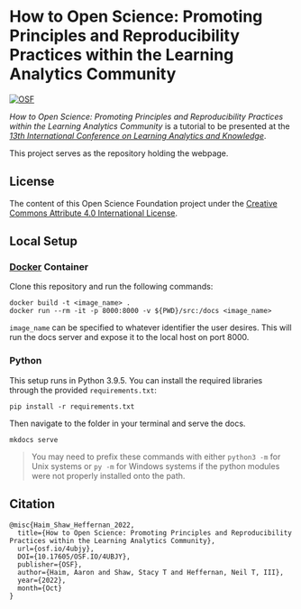 # How to Open Science: Promoting Principles and Reproducibility Practices within the Learning Analytics Community

[![OSF][badge]][osf]

*How to Open Science: Promoting Principles and Reproducibility Practices within the Learning Analytics Community* is a tutorial to be presented at the [*13th International Conference on Learning Analytics and Knowledge*][lak].

This project serves as the repository holding the webpage.

## License

The content of this Open Science Foundation project under the [Creative Commons Attribute 4.0 International License][cc4].

## Local Setup

### [Docker][docker] Container

Clone this repository and run the following commands:

```
docker build -t <image_name> .
docker run --rm -it -p 8000:8000 -v ${PWD}/src:/docs <image_name>
```

`image_name` can be specified to whatever identifier the user desires. This will run the docs server and expose it to the local host on port 8000.

### Python

This setup runs in Python 3.9.5. You can install the required libraries through the provided `requirements.txt`:

```
pip install -r requirements.txt
```

Then navigate to the folder in your terminal and serve the docs.

```
mkdocs serve
```

> You may need to prefix these commands with either `python3 -m` for Unix systems or `py -m` for Windows systems if the python modules were not properly installed onto the path.

## Citation

```
@misc{Haim_Shaw_Heffernan_2022,
  title={How to Open Science: Promoting Principles and Reproducibility Practices within the Learning Analytics Community},
  url={osf.io/4ubjy},
  DOI={10.17605/OSF.IO/4UBJY},
  publisher={OSF},
  author={Haim, Aaron and Shaw, Stacy T and Heffernan, Neil T, III},
  year={2022},
  month={Oct}
}
```

[badge]: https://img.shields.io/badge/OSF-10.17605%2Fosf.io%2F4ubjy-blue
[osf]: https://doi.org/10.17605/osf.io/4ubjy

[lak]: https://www.solaresearch.org/events/lak/lak23/

[cc4]: ./LICENSE

[docker]: https://www.docker.com/
